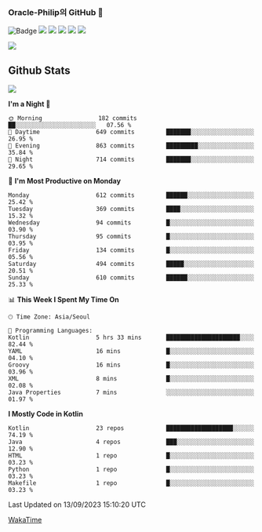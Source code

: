 ### Oracle-Philip의 GitHub 👋

![Badge](http://img.shields.io/badge/-Java-black?style=flat-square)
<img src="https://img.shields.io/badge/ -Kotlin-black?style=flat-square&logo=Kotlin&logoColor=#7F52FF"/></a>
<img src="https://img.shields.io/badge/ -Dart-black?style=flat-square&logo=Dart&logoColor=#0175C2"/></a>
<img src="https://img.shields.io/badge/ -Android-black?style=flat-square&logo=Android&logoColor=#3DDC84"/></a>
<img src="https://img.shields.io/badge/ -Flutter-black?style=flat-square&logo=Flutter&logoColor=#02569B"/></a>
<img src="https://img.shields.io/badge/ -Firebase-black?style=flat-square&logo=Firebase&logoColor=#FFCA28"/></a>

<img src="https://img.shields.io/badge/ -BLE-black?style=flat-square&logo=Bluetooth&logoColor=#0082FC"/></a>

<!--
<img src="https://img.shields.io/badge/ -STM32F103-black?style=flat-square&logo=STMicroelectronics&logoColor=#03234B"/></a>
<img src="https://img.shields.io/badge/ -Qt-black?style=flat-square&logo=Qt&logoColor=#41CD52"/></a>
-->

<!--
![Badge](http://img.shields.io/badge/-Java-black?style=flat-square)
![Badge](http://img.shields.io/badge/-Koltin-black?style=flat-square)
![Badge](http://img.shields.io/badge/-Dart-black?style=flat-square)
![Badge](http://img.shields.io/badge/-Android-black?style=flat-square)
![Badge](http://img.shields.io/badge/-Flutter-black?style=flat-square)
![Badge](http://img.shields.io/badge/-Firebase-black?style=flat-square)
-->

## Github Stats  
<div align="left"><img src="https://github-readme-stats.vercel.app/api?username=Oracle-Philip&show_icons=true&count_private=true&hide_border=true" align="center" /></div>


<!--START_SECTION:waka-->
**I'm a Night 🦉** 

```text
🌞 Morning                182 commits         ██░░░░░░░░░░░░░░░░░░░░░░░   07.56 % 
🌆 Daytime                649 commits         ███████░░░░░░░░░░░░░░░░░░   26.95 % 
🌃 Evening                863 commits         █████████░░░░░░░░░░░░░░░░   35.84 % 
🌙 Night                  714 commits         ███████░░░░░░░░░░░░░░░░░░   29.65 % 
```
📅 **I'm Most Productive on Monday** 

```text
Monday                   612 commits         ██████░░░░░░░░░░░░░░░░░░░   25.42 % 
Tuesday                  369 commits         ████░░░░░░░░░░░░░░░░░░░░░   15.32 % 
Wednesday                94 commits          █░░░░░░░░░░░░░░░░░░░░░░░░   03.90 % 
Thursday                 95 commits          █░░░░░░░░░░░░░░░░░░░░░░░░   03.95 % 
Friday                   134 commits         █░░░░░░░░░░░░░░░░░░░░░░░░   05.56 % 
Saturday                 494 commits         █████░░░░░░░░░░░░░░░░░░░░   20.51 % 
Sunday                   610 commits         ██████░░░░░░░░░░░░░░░░░░░   25.33 % 
```


📊 **This Week I Spent My Time On** 

```text
🕑︎ Time Zone: Asia/Seoul

💬 Programming Languages: 
Kotlin                   5 hrs 33 mins       █████████████████████░░░░   82.44 % 
YAML                     16 mins             █░░░░░░░░░░░░░░░░░░░░░░░░   04.10 % 
Groovy                   16 mins             █░░░░░░░░░░░░░░░░░░░░░░░░   03.96 % 
XML                      8 mins              █░░░░░░░░░░░░░░░░░░░░░░░░   02.08 % 
Java Properties          7 mins              ░░░░░░░░░░░░░░░░░░░░░░░░░   01.97 % 
```

**I Mostly Code in Kotlin** 

```text
Kotlin                   23 repos            ███████████████████░░░░░░   74.19 % 
Java                     4 repos             ███░░░░░░░░░░░░░░░░░░░░░░   12.90 % 
HTML                     1 repo              █░░░░░░░░░░░░░░░░░░░░░░░░   03.23 % 
Python                   1 repo              █░░░░░░░░░░░░░░░░░░░░░░░░   03.23 % 
Makefile                 1 repo              █░░░░░░░░░░░░░░░░░░░░░░░░   03.23 % 
```




 Last Updated on 13/09/2023 15:10:20 UTC
<!--END_SECTION:waka-->


<!--
**Oracle-Philip/Oracle-Philip** is a ✨ _special_ ✨ repository because its `README.md` (this file) appears on your GitHub profile.

Here are some ideas to get you started:

- 🔭 I’m currently working on ...
- 🌱 I’m currently learning ...
- 👯 I’m looking to collaborate on ...
- 🤔 I’m looking for help with ...
- 💬 Ask me about ...
- 📫 How to reach me: ...
- 😄 Pronouns: ...
- ⚡ Fun fact: ...
-->


[WakaTime](https://wakatime.com/dashboard)
